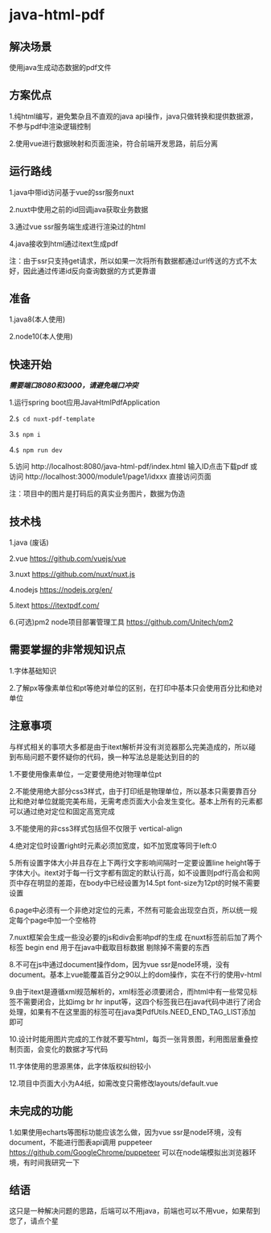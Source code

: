 # java-html-pdf

## 解决场景
使用java生成动态数据的pdf文件



## 方案优点
1.纯html编写，避免繁杂且不直观的java api操作，java只做转换和提供数据源，不参与pdf中渲染逻辑控制

2.使用vue进行数据映射和页面渲染，符合前端开发思路，前后分离



## 运行路线
1.java中带id访问基于vue的ssr服务nuxt

2.nuxt中使用之前的id回调java获取业务数据

3.通过vue ssr服务端生成进行渲染过的html

4.java接收到html通过itext生成pdf

注：由于ssr只支持get请求，所以如果一次将所有数据都通过url传送的方式不太好，因此通过传递id反向查询数据的方式更靠谱



## 准备
1.java8(本人使用)

2.node10(本人使用)



## 快速开始
***需要端口8080和3000，请避免端口冲突***

1.运行spring boot应用JavaHtmlPdfApplication

2.`$ cd nuxt-pdf-template`

3.`$ npm i`

4.`$ npm run dev`

5.访问 http://localhost:8080/java-html-pdf/index.html 输入ID点击下载pdf 或访问 http://localhost:3000/module1/page1/idxxx 直接访问页面

注：项目中的图片是打码后的真实业务图片，数据为伪造



## 技术栈
1.java (废话)

2.vue https://github.com/vuejs/vue

3.nuxt https://github.com/nuxt/nuxt.js

4.nodejs https://nodejs.org/en/

5.itext https://itextpdf.com/

6.(可选)pm2 node项目部署管理工具 https://github.com/Unitech/pm2



## 需要掌握的非常规知识点
1.字体基础知识

2.了解px等像素单位和pt等绝对单位的区别，在打印中基本只会使用百分比和绝对单位



## 注意事项
与样式相关的事项大多都是由于itext解析并没有浏览器那么完美造成的，所以碰到布局问题不要怀疑你的代码，换一种写法总是能达到目的的

1.不要使用像素单位，一定要使用绝对物理单位pt

2.不能使用绝大部分css3样式，由于打印纸是物理单位，所以基本只需要靠百分比和绝对单位就能完美布局，无需考虑页面大小会发生变化。基本上所有的元素都可以通过绝对定位和固定高宽完成

3.不能使用的非css3样式包括但不仅限于 vertical-align

4.绝对定位时设置right时元素必须加宽度，如不加宽度等同于left:0

5.所有设置字体大小并且存在上下两行文字影响间隔时一定要设置line height等于字体大小。itext对于每一行文字都有固定的默认行高，如不设置则pdf行高会和网页中存在明显的差距，在body中已经设置为14.5pt font-size为12pt的时候不需要设置

6.page中必须有一个非绝对定位的元素，不然有可能会出现空白页，所以统一规定每个page中加一个空格符

7.nuxt框架会生成一些没必要的js和div会影响pdf的生成 在nuxt标签前后加了两个标签 begin end 用于在java中截取目标数据 剔除掉不需要的东西

8.不可在js中通过document操作dom，因为vue ssr是node环境，没有document。基本上vue能覆盖百分之90以上的dom操作，实在不行的使用v-html

9.由于itext是遵循xml规范解析的，xml标签必须要闭合，而html中有一些常见标签不需要闭合，比如img br hr input等，这四个标签我已在java代码中进行了闭合处理，如果有不在这里面的标签可在java类PdfUtils.NEED_END_TAG_LIST添加即可

10.设计时能用图片完成的工作就不要写html，每页一张背景图，利用图层重叠控制页面，会变化的数据才写代码

11.字体使用的思源黑体，此字体版权纠纷较小

12.项目中页面大小为A4纸，如需改变只需修改layouts/default.vue


## 未完成的功能
1.如果使用echarts等图标功能应该怎么做，因为vue ssr是node环境，没有document，不能进行图表api调用
puppeteer https://github.com/GoogleChrome/puppeteer 可以在node端模拟出浏览器环境，有时间我研究一下



## 结语
这只是一种解决问题的思路，后端可以不用java，前端也可以不用vue，如果帮到您了，请点个星

